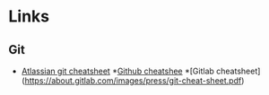 # Links
## Git

* [Atlassian git cheatsheet](https://www.atlassian.com/git/tutorials/atlassian-git-cheatsheet)
*[Github cheatshee]( https://education.github.com/git-cheat-sheet-education.pdf)
*[Gitlab cheatsheet] (https://about.gitlab.com/images/press/git-cheat-sheet.pdf)

